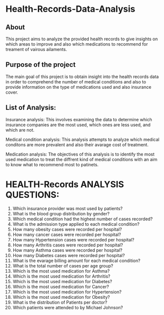 # Health-Records-Data-Analysis
## About 
This project aims to analyze the provided health records to give insights on which areas to improve and also which medications to recommend for treament of vairous ailaments. 

## Purpose of the project 
The main goal of this project is to obtain insight into the health records data in order to comprehend the number of medical conditions and also to provide information on the type of medications used and also insurance cover. 

## List of Analysis:
Insurance analysis:
This involves examining the data to determine which insurance companies are the most used, which ones are less used, and which are not.

Medical condition analysis: 
This analysis attempts to analyze which medical conditons are more prevalent and also their avarage cost of treatment. 

Medication analysis:
The objectives of this analysis is to identify the most used medication to treat the diffrent kind of medical conditions with an aim to know what to recommend most to patinets. 


# HEALTH-Records ANALYSIS QUESTIONS:
1. Which insurance provider was most used by patients?
2. What is the blood group distribution by gender?
3. Which medical condition had the highest number of cases recorded?
4. What is the admission type applied to each medical condition?
5. How many obesity cases were recorded per hospital?
6. How many cancer cases were recorded per hospital?
7. How many Hypertension cases were recorded per hospital?
8. How many Arthritis cases were recorded per hospital?
9. How many Asthma cases were recorded per hospital?
10. How many Diabetes cases were recorded per hospital?
11. What is the evarage billing amount for each medical condition?
12. What is the total number of cases per age group?
13. Which is the most used medication for Asthma?
14. Which is the most used medication for Arthritis?
15. Which is the most used medication for Diabetes?
16. Which is the most used medication for Cancer?
17. Which is the most used medication for Hypertension?
18. Which is the most used medication for Obesity?
19. What is the distribution of Patients per doctor?
20. Which patients were attended to by Michael Johnson?



